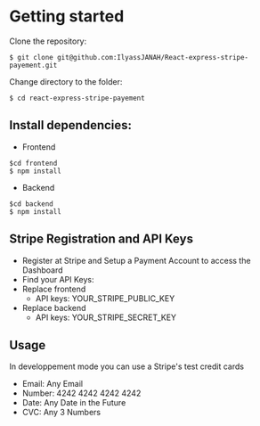 Getting started
======================

Clone the repository:

```
$ git clone git@github.com:IlyassJANAH/React-express-stripe-payement.git
```
Change directory to the folder:

```
$ cd react-express-stripe-payement
```
## Install dependencies:

* Frontend
```
$cd frontend
$ npm install
```
* Backend
```
$cd backend
$ npm install
```

## Stripe Registration and API Keys

* Register at Stripe and Setup a Payment Account to access the Dashboard
* Find your API Keys:
* Replace frontend
  * API keys: YOUR_STRIPE_PUBLIC_KEY
* Replace backend
  * API keys: YOUR_STRIPE_SECRET_KEY


## Usage
In developpement mode you can use a Stripe's test credit cards
* Email: Any Email
* Number: 4242 4242 4242 4242
* Date: Any Date in the Future
* CVC: Any 3 Numbers
